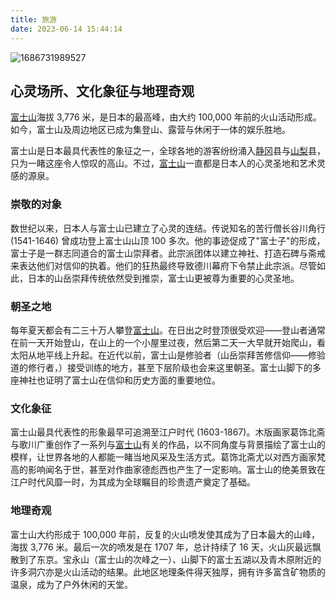 ```yaml
---
title: 旅游
date: 2023-06-14 15:44:14
---
```

![1686731989527](https://www.japan-travel.cn/images/fujiguide/SG010_6/SG010_6_750x503.jpg)

## 心灵场所、文化象征与地理奇观

[富士山](https://www.japan-travel.cn/spot/1308)海拔 3,776 米，是日本的最高峰，由大约 100,000 年前的火山活动形成。如今，富士山及周边地区已成为集登山、露营与休闲于一体的娱乐胜地。

富士山是日本最具代表性的象征之一，全球各地的游客纷纷涌入[静冈](https://www.japan-travel.cn/destinations/tokai/shizuoka/)县与[山梨](https://www.japan-travel.cn/destinations/tokai/yamanashi/)县，只为一睹这座令人惊叹的高山。不过，[富士山](https://www.japan-travel.cn/fuji-guide/mt-fuji-more-than-a-mountain/)一直都是日本人的心灵圣地和艺术灵感的源泉。

### 崇敬的对象

数世纪以来，日本人与富士山已建立了心灵的连结。传说知名的苦行僧长谷川角行 (1541-1646) 曾成功登上富士山山顶 100 多次。他的事迹促成了"富士子"的形成，富士子是一群志同道合的富士山崇拜者。此宗派团体以建立神社、打造石碑与斋戒来表达他们对信仰的执着。他们的狂热最终导致德川幕府下令禁止此宗派。尽管如此，日本的山岳崇拜传统依然受到推崇，富士山更被尊为重要的心灵圣地。

### 朝圣之地

每年夏天都会有二三十万人攀登[富士山](https://www.japan-travel.cn/fuji-guide/mt-fuji-climbing-guide/)。在日出之时登顶很受欢迎——登山者通常在前一天开始登山，在山上的一个小屋里过夜，然后第二天一大早就开始爬山，看太阳从地平线上升起。在近代以前，富士山是修验者（山岳崇拜苦修信仰——修验道的修行者，）接受训练的地方，甚至下层阶级也会来这里朝圣。富士山脚下的多座神社也证明了富士山在信仰和历史方面的重要地位。

### 文化象征

富士山最具代表性的形象最早可追溯至江户时代 (1603-1867)。木版画家葛饰北斋与歌川广重创作了一系列与[富士山](https://www.japan-travel.cn/fuji-guide/mt-fuji-more-than-a-mountain/)有关的作品，以不同角度与背景描绘了富士山的模样，让世界各地的人都能一睹当地风采及生活方式。葛饰北斋尤以对西方画家梵高的影响闻名于世，甚至对作曲家德彪西也产生了一定影响。富士山的绝美景致在江户时代风靡一时，为其成为全球瞩目的珍贵遗产奠定了基础。

### 地理奇观

富士山大约形成于 100,000 年前，反复的火山喷发使其成为了日本最大的山峰，海拔 3,776 米。最后一次的喷发是在 1707 年，总计持续了 16 天，火山灰最远飘散到了东京。宝永山（富士山的次峰之一）、山脚下的富士五湖以及青木原附近的许多洞穴亦是火山活动的结果。此地区地理条件得天独厚，拥有许多富含矿物质的温泉，成为了户外休闲的天堂。
